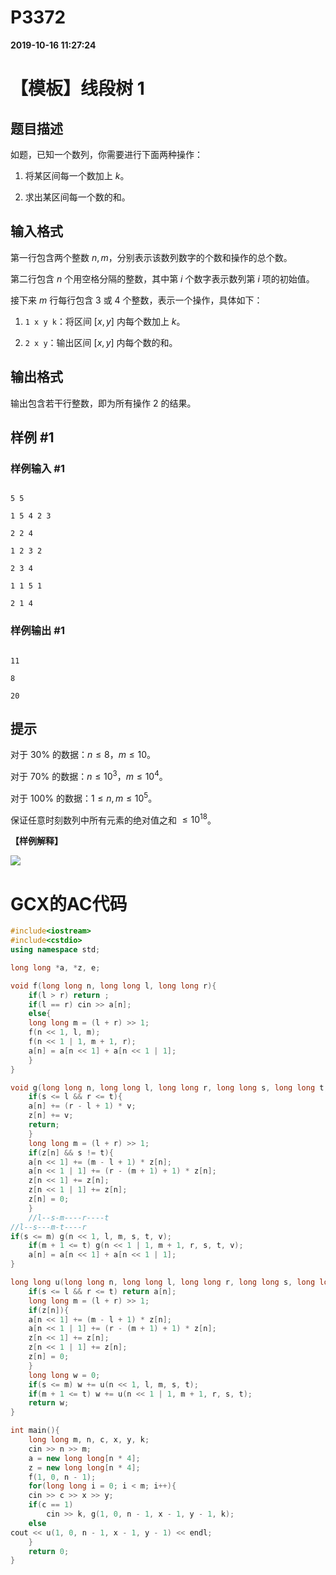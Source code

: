 
# P3372

**2019-10-16 11:27:24**
    
# 【模板】线段树 1

## 题目描述

如题，已知一个数列，你需要进行下面两种操作：

1. 将某区间每一个数加上 $k$。
2. 求出某区间每一个数的和。

## 输入格式

第一行包含两个整数 $n, m$，分别表示该数列数字的个数和操作的总个数。

第二行包含 $n$ 个用空格分隔的整数，其中第 $i$ 个数字表示数列第 $i$ 项的初始值。

接下来 $m$ 行每行包含 $3$ 或 $4$ 个整数，表示一个操作，具体如下：

1. `1 x y k`：将区间 $[x, y]$ 内每个数加上 $k$。
2. `2 x y`：输出区间 $[x, y]$ 内每个数的和。

## 输出格式

输出包含若干行整数，即为所有操作 2 的结果。

## 样例 #1

### 样例输入 #1

```
5 5
1 5 4 2 3
2 2 4
1 2 3 2
2 3 4
1 1 5 1
2 1 4
```

### 样例输出 #1

```
11
8
20
```

## 提示

对于 $30\%$ 的数据：$n \le 8$，$m \le 10$。  
对于 $70\%$ 的数据：$n \le {10}^3$，$m \le {10}^4$。  
对于 $100\%$ 的数据：$1 \le n, m \le {10}^5$。

保证任意时刻数列中所有元素的绝对值之和 $\le {10}^{18}$。

**【样例解释】**

![](https://cdn.luogu.com.cn/upload/pic/2251.png)

# GCX的AC代码
```cpp
#include<iostream>
#include<cstdio>
using namespace std;

long long *a, *z, e;

void f(long long n, long long l, long long r){
    if(l > r) return ;
    if(l == r) cin >> a[n];
    else{
	long long m = (l + r) >> 1;
	f(n << 1, l, m);
	f(n << 1 | 1, m + 1, r);
	a[n] = a[n << 1] + a[n << 1 | 1];
    }
}

void g(long long n, long long l, long long r, long long s, long long t, long long v){
    if(s <= l && r <= t){
	a[n] += (r - l + 1) * v;
	z[n] += v;
	return;
    }
    long long m = (l + r) >> 1;
    if(z[n] && s != t){
	a[n << 1] += (m - l + 1) * z[n];
	a[n << 1 | 1] += (r - (m + 1) + 1) * z[n];
	z[n << 1] += z[n];
	z[n << 1 | 1] += z[n];
	z[n] = 0;
    }
    //l--s-m----r----t
//l--s---m-t----r
if(s <= m) g(n << 1, l, m, s, t, v);
    if(m + 1 <= t) g(n << 1 | 1, m + 1, r, s, t, v);
    a[n] = a[n << 1] + a[n << 1 | 1];
}

long long u(long long n, long long l, long long r, long long s, long long t){
    if(s <= l && r <= t) return a[n];
    long long m = (l + r) >> 1;
    if(z[n]){
	a[n << 1] += (m - l + 1) * z[n];
	a[n << 1 | 1] += (r - (m + 1) + 1) * z[n];
	z[n << 1] += z[n];
	z[n << 1 | 1] += z[n];
	z[n] = 0;
    }
    long long w = 0;
    if(s <= m) w += u(n << 1, l, m, s, t);
    if(m + 1 <= t) w += u(n << 1 | 1, m + 1, r, s, t);
    return w;
}

int main(){
    long long m, n, c, x, y, k;
    cin >> n >> m;
    a = new long long[n * 4];
    z = new long long[n * 4];
    f(1, 0, n - 1);
    for(long long i = 0; i < m; i++){
	cin >> c >> x >> y;
	if(c == 1)
	    cin >> k, g(1, 0, n - 1, x - 1, y - 1, k);
	else
cout << u(1, 0, n - 1, x - 1, y - 1) << endl;
    }
    return 0;
}

```

